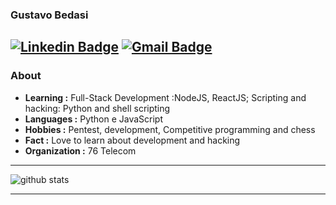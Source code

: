 ### Gustavo Bedasi 
  [![Linkedin Badge](https://img.shields.io/badge/-Gustavo_Bedasi-blue?style=flat-square&logo=Linkedin&logoColor=white&link=https://https://www.linkedin.com/in/gustavobedasi//)](https://www.linkedin.com/in/gustavobedasi/) [![Gmail Badge](https://img.shields.io/badge/-ggustavobedasi@gmail.com-c14438?style=flat-square&logo=Gmail&logoColor=white&link=mailto:ggustavobedasi@gmail.com)](mailto:ggustavobedasi@gmail.com)
---------------------------------------------------------------------------------------------------------------------------------------------------------------------------------
### About

-  **Learning :** Full-Stack Development :NodeJS, ReactJS; Scripting and hacking: Python and shell scripting	
-  **Languages :** Python e JavaScript
-  **Hobbies :** Pentest, development, Competitive programming and chess
-  **Fact :** Love to learn about development and hacking 
-  **Organization :** 76 Telecom

---------------------------------------------------------------------------------------------------------------------------------------------------------------------------------

![github stats](https://github-readme-stats.vercel.app/api?username=GusBedasi&show_icons=true)

---------------------------------------------------------------------------------------------------------------------------------------------------------------------------------
